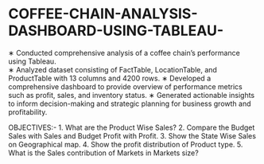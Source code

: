 # COFFEE-CHAIN-ANALYSIS-DASHBOARD-USING-TABLEAU-
∗ Conducted comprehensive analysis of a coffee chain’s performance using Tableau.		
∗ Analyzed dataset consisting of FactTable, LocationTable, and ProductTable with 13 columns and 4200 rows.
∗ Developed a comprehensive dashboard to provide overview of performance metrics such as profit, sales, and
inventory status.
∗ Generated actionable insights to inform decision-making and strategic planning for business growth and
profitability.

OBJECTIVES:-
    1. What are the Product Wise Sales?
    2. Compare the Budget Sales with Sales and Budget Profit with Profit.
    3. Show the State Wise Sales on Geographical map.
    4. Show the profit distribution of Product type.
    5. What is the Sales contribution of Markets in Markets size?

